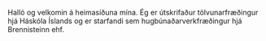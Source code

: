 Halló og velkomin á heimasíðuna mína. Ég er útskrifaður tölvunarfræðingur hjá Háskóla Íslands og er starfandi sem hugbúnaðarverkfræðingur hjá Brennisteinn ehf.